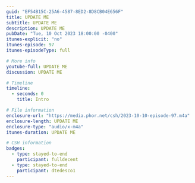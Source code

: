 ```yaml
---
guid: "EF54B15C-25A6-4587-8ED2-8D8CB04E656F"
title: UPDATE ME
subtitle: UPDATE ME
description: UPDATE ME 
pubDate: "Tue, 10 Oct 2023 18:00:00 -0400"
itunes-explicit: "no"
itunes-episode: 97
itunes-episodeType: full

# More info
youtube-full: UPDATE ME
discussion: UPDATE ME

# Timeline
timeline:
  - seconds: 0
    title: Intro

# File information
enclosure-url: "https://media.phor.net/csh/2023-10-10-episode-97.m4a"
enclosure-length: UPDATE ME
enclosure-type: "audio/x-m4a"
itunes-duration: UPDATE ME

# CSH information
badges:
  - type: stayed-to-end
    participant: fulldecent
  - type: stayed-to-end
    participant: dtedesco1
---
```

